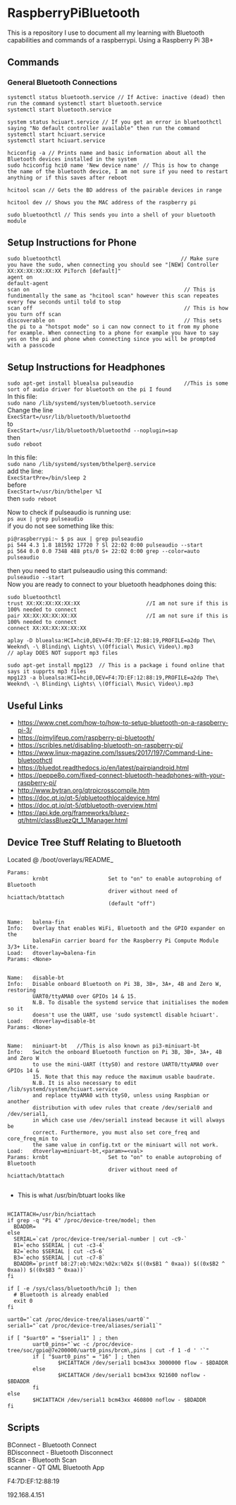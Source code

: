# RaspberryPiBluetooth
This is a repository I use to document all my learning with Bluetooth capabilities and commands of a raspberrypi. Using a Raspberry Pi 3B+

## Commands

### General Bluetooth Connections
 ```
 systemctl status bluetooth.service // If Active: inactive (dead) then run the command systemctl start bluetooth.service
 systemctl start bluetooth.service
 
 system status hciuart.service // If you get an error in bluetoothctl saying "No default controller available" then run the command systemctl start hciuart.service
 systemctl start hciuart.service
 
 hciconfig -a // Prints name and basic information about all the Bluetooth devices installed in the system
 sudo hciconfig hci0 name 'New device name' // This is how to change the name of the bluetooth device, I am not sure if you need to restart anything or if this saves after reboot
 
 hcitool scan // Gets the BD address of the pairable devices in range
 
 hcitool dev // Shows you the MAC address of the raspberry pi
 
 sudo bluetoothctl // This sends you into a shell of your bluetooth module
 ```
 
## Setup Instructions for Phone
```
sudo bluetoothctl                                      // Make sure you have the sudo, when connecting you should see "[NEW] Controller XX:XX:XX:XX:XX:XX PiTorch [default]"
agent on
default-agent
scan on                                                 // This is fundimentally the same as "hcitool scan" however this scan repeates every few seconds until told to stop
scan off                                                // This is how you turn off scan
discoverable on                                         // This sets the pi to a "hotspot mode" so i can now connect to it from my phone for example. When connecting to a phone for example you have to say yes on the pi and phone when connecting since you will be prompted with a passcode
```

## Setup Instructions for Headphones

`sudo apt-get install bluealsa pulseaudio                //This is some sort of audio driver for bluetooth on the pi I found`  
In this file:  
`sudo nano /lib/systemd/system/bluetooth.service`  
Change the line   
`ExecStart=/usr/lib/bluetooth/bluetoothd`  
to  
`ExecStart=/usr/lib/bluetooth/bluetoothd --noplugin=sap`  
then  
`sudo reboot`  

In this file:  
`sudo nano /lib/systemd/system/bthelper@.service`  
add the line:  
`ExecStartPre=/bin/sleep 2`  
before  
`ExecStart=/usr/bin/bthelper %I`  
then
`sudo reboot`

Now to check if pulseaudio is running use:  
`ps aux | grep pulseaudio`  
if you do not see something like this:  
```
pi@raspberrypi:~ $ ps aux | grep pulseaudio
pi 544 4.3 1.8 181592 17720 ? Sl 22:02 0:00 pulseaudio --start
pi 564 0.0 0.0 7348 488 pts/0 S+ 22:02 0:00 grep --color=auto pulseaudio
```
then you need to start pulseaudio using this command:  
`pulseaudio --start`  
Now you are ready to connect to your bluetooth headphones doing this:  
```
sudo bluetoothctl
trust XX:XX:XX:XX:XX:XX                     //I am not sure if this is 100% needed to connect
pair XX:XX:XX:XX:XX:XX                      //I am not sure if this is 100% needed to connect
connect XX:XX:XX:XX:XX:XX
```

```
aplay -D bluealsa:HCI=hci0,DEV=F4:7D:EF:12:88:19,PROFILE=a2dp The\ Weeknd\ -\ Blinding\ Lights\ \(Official\ Music\ Video\).mp3
// aplay DOES NOT support mp3 files

sudo apt-get install mpg123  // This is a package i found online that says it supprts mp3 files
mpg123 -a bluealsa:HCI=hci0,DEV=F4:7D:EF:12:88:19,PROFILE=a2dp The\ Weeknd\ -\ Blinding\ Lights\ \(Official\ Music\ Video\).mp3
```




## Useful Links

- https://www.cnet.com/how-to/how-to-setup-bluetooth-on-a-raspberry-pi-3/  
- https://pimylifeup.com/raspberry-pi-bluetooth/
- https://scribles.net/disabling-bluetooth-on-raspberry-pi/
- https://www.linux-magazine.com/Issues/2017/197/Command-Line-bluetoothctl
- https://bluedot.readthedocs.io/en/latest/pairpiandroid.html
- https://peppe8o.com/fixed-connect-bluetooth-headphones-with-your-raspberry-pi/
- http://www.bytran.org/qtrpicrosscompile.htm
- https://doc.qt.io/qt-5/qbluetoothlocaldevice.html
- https://doc.qt.io/qt-5/qtbluetooth-overview.html
- https://api.kde.org/frameworks/bluez-qt/html/classBluezQt_1_1Manager.html

## Device Tree Stuff Relating to Bluetooth
Located @ /boot/overlays/README_
```
Params:
        krnbt                   Set to "on" to enable autoprobing of Bluetooth
                                driver without need of hciattach/btattach
                                (default "off")
                              
                              
Name:   balena-fin
Info:   Overlay that enables WiFi, Bluetooth and the GPIO expander on the
        balenaFin carrier board for the Raspberry Pi Compute Module 3/3+ Lite.
Load:   dtoverlay=balena-fin
Params: <None>


Name:   disable-bt
Info:   Disable onboard Bluetooth on Pi 3B, 3B+, 3A+, 4B and Zero W, restoring
        UART0/ttyAMA0 over GPIOs 14 & 15.
        N.B. To disable the systemd service that initialises the modem so it
        doesn't use the UART, use 'sudo systemctl disable hciuart'.
Load:   dtoverlay=disable-bt
Params: <None>
 
 
Name:   miniuart-bt   //This is also known as pi3-miniuart-bt
Info:   Switch the onboard Bluetooth function on Pi 3B, 3B+, 3A+, 4B and Zero W
        to use the mini-UART (ttyS0) and restore UART0/ttyAMA0 over GPIOs 14 &
        15. Note that this may reduce the maximum usable baudrate.
        N.B. It is also necessary to edit /lib/systemd/system/hciuart.service
        and replace ttyAMA0 with ttyS0, unless using Raspbian or another
        distribution with udev rules that create /dev/serial0 and /dev/serial1,
        in which case use /dev/serial1 instead because it will always be
        correct. Furthermore, you must also set core_freq and core_freq_min to
        the same value in config.txt or the miniuart will not work.
Load:   dtoverlay=miniuart-bt,<param>=<val>
Params: krnbt                   Set to "on" to enable autoprobing of Bluetooth
                                driver without need of hciattach/btattach
                                
```

- This is what /usr/bin/btuart looks like
```#!/bin/sh

HCIATTACH=/usr/bin/hciattach
if grep -q "Pi 4" /proc/device-tree/model; then
  BDADDR=
else
  SERIAL=`cat /proc/device-tree/serial-number | cut -c9-`
  B1=`echo $SERIAL | cut -c3-4`
  B2=`echo $SERIAL | cut -c5-6`
  B3=`echo $SERIAL | cut -c7-8`
  BDADDR=`printf b8:27:eb:%02x:%02x:%02x $((0x$B1 ^ 0xaa)) $((0x$B2 ^ 0xaa)) $((0x$B3 ^ 0xaa))`
fi

if [ -e /sys/class/bluetooth/hci0 ]; then
  # Bluetooth is already enabled
  exit 0
fi

uart0="`cat /proc/device-tree/aliases/uart0`"
serial1="`cat /proc/device-tree/aliases/serial1`"

if [ "$uart0" = "$serial1" ] ; then
        uart0_pins="`wc -c /proc/device-tree/soc/gpio@7e200000/uart0_pins/brcm\,pins | cut -f 1 -d ' '`"
        if [ "$uart0_pins" = "16" ] ; then
                $HCIATTACH /dev/serial1 bcm43xx 3000000 flow - $BDADDR
        else
                $HCIATTACH /dev/serial1 bcm43xx 921600 noflow - $BDADDR
        fi
else
        $HCIATTACH /dev/serial1 bcm43xx 460800 noflow - $BDADDR
fi
```

## Scripts

BConnect - Bluetooth Connect  
BDisconnect - Bluetooth Disconnect  
BScan - Bluetooth Scan  
scanner - QT QML Bluetooth App

F4:7D:EF:12:88:19

192.168.4.151



